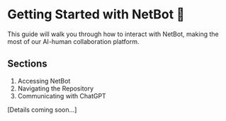 # Getting Started with NetBot 🚀

This guide will walk you through how to interact with NetBot, making the most of our AI-human collaboration platform.

## Sections

1. Accessing NetBot
2. Navigating the Repository
3. Communicating with ChatGPT

[Details coming soon...]
